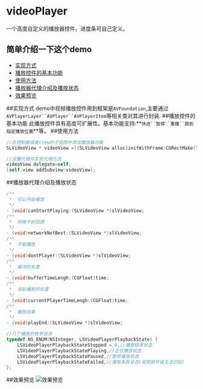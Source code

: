 
# videoPlayer
一个高度自定义的播放器控件，进度条可自己定义。

## 简单介绍一下这个demo
* [实现方式](#实现方式)
* [播放控件的基本功能](#播放控件的基本功能)
* [使用方法](#使用方法)
* [播放器代理介绍及播放状态](#播放器代理介绍及播放状态)
* [效果预览](#效果预览)

##实现方式
  demo中视频播放控件用到框架是`AVFoundation`,主要通过`AVPlayerLayer``AVPlayer``AVPlayerItem`等相关类对其进行封装.
##播放控件的基本功能
  此播放控件具有高度可扩展性。基本功能支持:**`快进``暂停``重播``跳到指定播放位置`**等。
##使用方法
```objective-c
//在控制器或者view的子视图中添加播放器对象
SLVideoView * videoView =[[SLVideoView alloc]initWithFrame:CGRectMake(5, 50, self.view.bounds.size.width-20,300) contentUrl:LSViewControllerVideoPath];

//设置代理并实现代理方法
videoView.delegate=self;
[self.view addSubview:videoView];
```
##播放器代理介绍及播放状态
```objective-c
/**
 *  可以开始播放
 */
- (void)canStartPlaying:(SLVideoView *)slVideoView;
/**
 *  网络不好回调
 */
- (void)networkNotBest:(SLVideoView *)slVideoView;
/**
 *  不能播放
 */
- (void)dontPlayer:(SLVideoView *)slVideoView;
/**
 *  缓冲的长度
 */
- (void)bufferTimeLengh:(CGFloat)time;
/**
 *  当前播放的长度
 */
- (void)currentPlayerTimeLengh:(CGFloat)time;
/**
 *  播放结束
 */
- (void)playEnd:(SLVideoView *)slVideoView;

//几个播放的枚举状态
typedef NS_ENUM(NSInteger, LSVideoPlayerPlaybackState) {
    LSVideoPlayerPlaybackStateStopped = 0,//播放结束状态
    LSVideoPlayerPlaybackStatePlaying,//正在播放状态
    LSVideoPlayerPlaybackStatePaused,//暂停播放状态
    LSVideoPlayerPlaybackStateFailed,//播放失败状态(视频损坏或无法识别)
};
```
##效果预览
![效果预览](https://raw.githubusercontent.com/lishuailibertine/VideoPlayer/master/SLVideoPlay/image/image.png)
